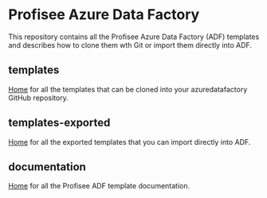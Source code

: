 # Profisee Azure Data Factory

This repository contains all the Profisee Azure Data Factory (ADF) templates and describes how to clone them wth Git or import them directly into ADF.

## templates

[Home](https://github.com/profisee/azuredatafactory/tree/main/templates) for all the templates that can be cloned into your azuredatafactory GitHub repository.

## templates-exported

[Home](https://github.com/profisee/azuredatafactory/tree/main/templates-exported) for all the exported templates that you can import directly into ADF.

## documentation

[Home](https://github.com/profisee/azuredatafactory/tree/main/documentation) for all the Profisee ADF template documentation.
